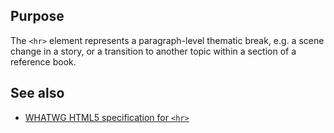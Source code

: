 ## Purpose

The `<hr>` element represents a paragraph-level thematic break, e.g. a scene change in a story, or a transition to another topic within a section of a reference book.


## See also

* [WHATWG HTML5 specification for `<hr>`](https://html.spec.whatwg.org/multipage/semantics.html#the-hr-element)
